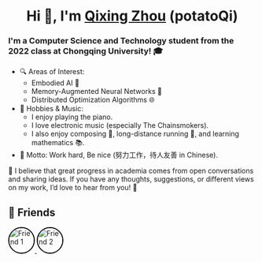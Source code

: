 <h1 align="center">Hi 👋, I'm <a href="https://potatoQi.github.io/">Qixing Zhou</a> (potatoQi)</h1>

### I'm a **Computer Science and Technology** student from the 2022 class at **Chongqing University**! 🎓

- 🔍 Areas of Interest:
  - Embodied AI 🤖
  - Memory-Augmented Neural Networks 🧠
  - Distributed Optimization Algorithms 🌐
- 🎹 Hobbies & Music:
  - I enjoy playing the piano.
  - I love electronic music (especially The Chainsmokers).
  - I also enjoy composing 🎼, long-distance running 🏃, and learning mathematics 📚.
- 📝 Motto: Work hard, Be nice (努力工作，待人友善 in Chinese).

💬 I believe that great progress in academia comes from open conversations and sharing ideas. If you have any thoughts, suggestions, or different views on my work, I’d love to hear from you! 🌟

## 👥 Friends
<div align="left">
  <a href="https://github.com/HugoPhi" target="_blank">
    <img src="https://github.com/HugoPhi.png" width="50" height="50" alt="Friend 1" style="border-radius: 50%; display: inline-block; border: 2px solid black;" />
  </a>
  <a href="https://github.com/MonrenZheng" target="_blank">
    <img src="https://github.com/MonrenZheng.png" width="50" height="50" alt="Friend 2" style="border-radius: 50%; display: inline-block; border: 2px solid black;" />
  </a>
  <!-- 继续添加其他朋友 -->
</div>
